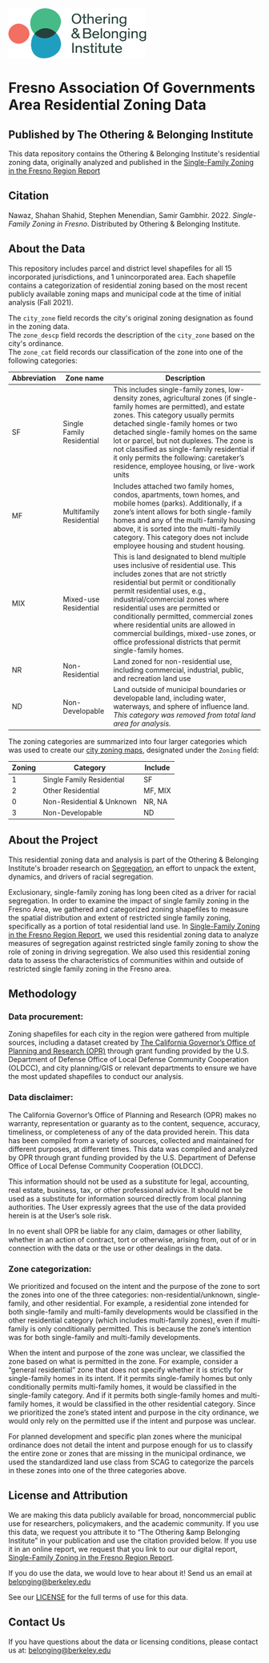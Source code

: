 <img src="obi_logo.png" width="275" height="100">

# Fresno Association Of Governments Area Residential Zoning Data
## Published by The Othering &amp; Belonging Institute

This data repository contains the Othering &amp; Belonging Institute's residential zoning data, originally analyzed and published in the [Single-Family Zoning in the Fresno Region Report]()  

## Citation
Nawaz, Shahan Shahid, Stephen Menendian, Samir Gambhir. 2022. *Single-Family Zoning in Fresno*. Distributed by Othering &amp; Belonging Institute. 

## About the Data
This repository includes parcel and district level shapefiles for all 15 incorporated jurisdictions, and 1 unincorporated area. Each shapefile contains a categorization of residential zoning based on the most recent publicly available zoning maps and municipal code at the time of initial analysis (Fall 2021).  

The `city_zone` field records the city's original zoning designation as found in the zoning data.  
The `zone_descp` field records the description of the `city_zone` based on the city's ordinance.  
 The `zone_cat` field records our classification of the zone into one of the following categories:  
 
 Abbreviation | Zone name | Description
------------ | ------------- | ------------- 
 SF | Single Family Residential | This includes single-family zones, low-density zones, agricultural zones (if single-family homes are permitted), and estate zones. This category usually permits detached single-family homes or two detached single-family homes on the same lot or parcel, but not duplexes. The zone is not classified as single-family residential if it only permits the following: caretaker’s residence, employee housing, or live-work units  
 MF | Multifamily Residential | Includes attached two family homes, condos, apartments, town homes, and mobile homes (parks). Additionally, if a zone’s intent allows for both single-family homes and any of the multi-family housing above, it is sorted into the multi-family category. This category does not include employee housing and student housing.  
 MIX | Mixed-use Residential | This is land designated to blend multiple uses inclusive of residential use. This includes zones that are not strictly residential but permit or conditionally permit residential uses, e.g., industrial/commercial zones where residential uses are permitted or conditionally permitted, commercial zones where residential units are allowed in commercial buildings, mixed-use zones, or office professional districts that permit single-family homes.  
 NR | Non-Residential | Land zoned for non-residential use, including commercial, industrial, public, and recreation land use  
 ND | Non-Developable | Land outside of municipal boundaries or developable land, including water, waterways, and sphere of influence land. *This category was removed from total land area for analysis.*  

The zoning categories are summarized into four larger categories which was used to create our [city zoning maps](https://belonging.berkeley.edu/fresno-region-zoning-maps), designated under the `Zoning` field: 

Zoning | Category | Include | 
------------ | ------------- | -------------
 1 | Single Family Residential | SF  
 2 | Other Residential | MF, MIX  
 0 | Non-Residential & Unknown | NR, NA  
 3 | Non-Developable | ND  

## About the Project
This residential zoning data and analysis is part of the Othering &amp; Belonging Institute's broader research on [Segregation](https://belonging.berkeley.edu/roots-structural-racism-2020), an effort to unpack the extent, dynamics, and drivers of racial segregation. 

Exclusionary, single-family zoning has long been cited as a driver for racial segregation. In order to examine the impact of single family zoning in the Fresno Area, we gathered and categorized zoning shapefiles to measure the spatial distribution and extent of restricted single family zoning, specifically as a portion of total residential land use. In [Single-Family Zoning in the Fresno Region Report](), we used this residential zoning data to analyze measures of segregation against restricted single family zoning to show the role of zoning in driving segregation. We also used this residential zoning data to assess the characteristics of communities within and outside of restricted single family zoning in the Fresno area.

## Methodology

### Data procurement: 
Zoning shapefiles for each city in the region were gathered from multiple sources, including a dataset created by [The California Governor’s Office of Planning and Research (OPR)](https://opr.ca.gov/) through grant funding provided by the U.S. Department of Defense Office of Local Defense Community Cooperation (OLDCC), and city planning/GIS or relevant departments to ensure we have the most updated shapefiles to conduct our analysis.

### Data disclaimer:
The California Governor’s Office of Planning and Research (OPR) makes no warranty, representation or guaranty as to the content, sequence, accuracy, timeliness, or completeness
of any of the data provided herein. This data has been compiled from a variety of sources, collected and maintained for different purposes, at different times. This data was compiled and
analyzed by OPR through grant funding provided by the U.S. Department of Defense Office of Local Defense Community Cooperation (OLDCC).

This information should not be used as a substitute for legal, accounting, real estate, business, tax, or other professional advice. It should not be used as a substitute for information sourced
directly from local planning authorities. The User expressly agrees that the use of the data provided herein is at the User’s sole risk.

In no event shall OPR be liable for any claim, damages or other liability, whether in an action of contract, tort or otherwise, arising from, out of or in connection with the data or the use or other dealings in the data.


### Zone categorization:
We prioritized and focused on the intent and the purpose of the zone to sort the zones into one of the three categories: non-residential/unknown, single-family, and other residential. For example, a residential zone intended for both single-family and multi-family developments would be classified in the other residential category (which includes multi-family zones), even if multi-family is only conditionally permitted. This is because the zone’s intention was for both single-family and multi-family developments. 

When the intent and purpose of the zone was unclear, we classified the zone based on what is permitted in the zone. For example, consider a “general residential” zone that does not specify whether it is strictly for single-family homes in its intent. If it permits single-family homes but only conditionally permits multi-family homes, it would be classified in the single-family category. And if it permits both single-family homes and multi-family homes, it would be classified in the other residential category. Since we prioritized the zone’s stated intent and purpose in the city ordinance, we would only rely on the permitted use if the intent and purpose was unclear.

For planned development and specific plan zones where the municipal ordinance does not detail the intent and purpose enough for us to classify the entire zone or zones that are missing in the municipal ordinance, we used the standardized land use class from SCAG to categorize the parcels in these zones into one of the three categories above.

## License and Attribution
We are making this data publicly available for broad, noncommercial public use for researchers, policymakers, and the academic community. If you use this data, we request you attribute it to “The Othering &amp Belonging Institute” in your publication and use the citation provided below. If you use it in an online report, we request that you link to our our digital report, [Single-Family Zoning in the Fresno Region Report]().  

If you do use the data, we would love to hear about it! Send us an email at <belonging@berkeley.edu>

See our [LICENSE](https://github.com/OtheringBelonging/SANDAGZoning/blob/main/LICENSE) for the full terms of use for this data.

## Contact Us
If you have questions about the data or licensing conditions, please contact us at: <belonging@berkeley.edu> 
